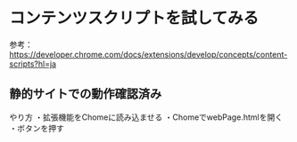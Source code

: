 # コンテンツスクリプトを試してみる
参考：https://developer.chrome.com/docs/extensions/develop/concepts/content-scripts?hl=ja

## 静的サイトでの動作確認済み
やり方
・拡張機能をChomeに読み込ませる
・ChomeでwebPage.htmlを開く
・ボタンを押す